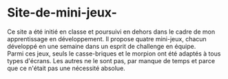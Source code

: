 # Site-de-mini-jeux-

Ce site a été initié en classe et poursuivi en dehors dans le cadre de mon apprentissage en développement. Il propose quatre mini-jeux, chacun développé en une semaine dans un esprit de challenge en équipe.  
Parmi ces jeux, seuls le casse-briques et le morpion ont été adaptés à tous types d'écrans. Les autres ne le sont pas, par manque de temps et parce que ce n'était pas une nécessité absolue.  
